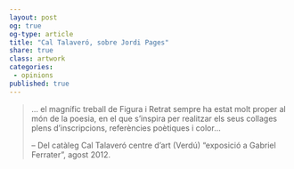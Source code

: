 ```yaml
---
layout: post
og: true
og-type: article
title: "Cal Talaveró, sobre Jordi Pages" 
share: true
class: artwork
categories:
 - opinions
published: true
---
```


<blockquote>
  <p>... el magnífic treball de Figura i Retrat sempre ha estat molt proper al món de la poesia, en el que s’inspira per realitzar els seus collages plens d’inscripcions, referències poètiques i color...</p>
  <footer class="no-padding text-right">&ndash; Del catàleg Cal Talaveró centre d’art (Verdú) “exposició a Gabriel Ferrater”, agost 2012.</footer>
</blockquote>